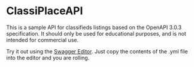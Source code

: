 # ClassiPlaceAPI
 This is a sample API for classifieds listings based on the OpenAPI 3.0.3 specification. It should only be used for educational purposes, and is not intended for commercial use. 

 Try it out using the [Swagger Editor](https://editor.swagger.io/). Just copy the contents of the .yml file into the editor and you are rolling.
